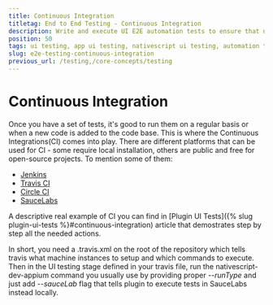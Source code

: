 ```yaml
---
title: Continuous Integration
titletag: End to End Testing - Continuous Integration
description: Write and execute UI E2E automation tests to ensure that newly added features are working correctly and no regressions are introduced in the mobile app.
position: 50
tags: ui testing, app ui testing, nativescript ui testing, automation testing, app automation testing, nativescript automation testing, appium, ui test automation, e2e testing
slug: e2e-testing-continuous-integration
previous_url: /testing,/core-concepts/testing
---
```


# Continuous Integration

Once you have a set of tests, it's good to run them on a regular basis or when a new code is added to the code base. This is where the Continuous Integrations(CI) comes into play. There are different platforms that can be used for CI - some require local installation, others are public and free for open-source projects. To mention some of them:

- [Jenkins](https://jenkins.io/)
- [Travis CI](https://travis-ci.org/)
- [Circle CI](https://circleci.com/)
- [SauceLabs](https://saucelabs.com/)


A descriptive real example of CI you can find in [Plugin UI Tests]({% slug plugin-ui-tests %}#continuous-integration) article that demostrates step by step all the needed actions.

In short, you need a .travis.xml on the root of the repository which tells travis what machine instances to setup and which commands to execute. Then in the UI testing stage defined in your travis file, run the nativescript-dev-appium command you usually use by providing proper *--runType* and just add *--sauceLab* flag that tells plugin to execute tests in SauceLabs instead locally.
